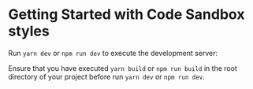 # Getting Started with Code Sandbox styles

Run `yarn dev` or `npm run dev` to execute the development server:

Ensure that you have executed `yarn build` or `npm run build` in the root
directory of your project before run `yarn dev` or `npm run dev`.
